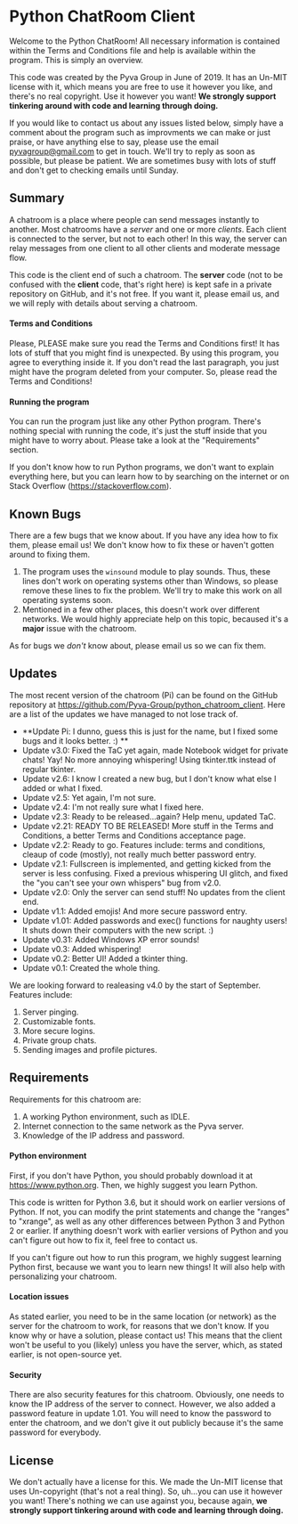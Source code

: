 # Python ChatRoom Client

Welcome to the Python ChatRoom! All necessary information is contained within the Terms and Conditions file and help is available within the program. This is simply an overview. 

This code was created by the Pyva Group in June of 2019. It has an Un-MIT license with it, which means you are free to use it however you like, and there's no real copyright. Use it however you want! **We strongly support tinkering around with code and learning through doing.** 

If you would like to contact us about any issues listed below, simply have a comment about the program such as improvments we can make or just praise, or have anything else to say, please use the email pyvagroup@gmail.com to get in touch. 
We'll try to reply as soon as possible, but please be patient. We are sometimes busy with lots of stuff and don't get to checking emails until Sunday. 

## Summary

A chatroom is a place where people can send messages instantly to another. Most chatrooms have a *server* and one or more *clients*. Each client is connected to the server, but not to each other! In this way, the server can relay messages from one client to all other clients and moderate message flow. 

This code is the client end of such a chatroom. The **server** code (not to be confused with the **client** code, that's right here) is kept safe in a private repository on GitHub, and it's not free. If you want it, please email us, and we will reply with details about serving a chatroom. 

#### Terms and Conditions
Please, PLEASE make sure you read the Terms and Conditions first! It has lots of stuff that you might find is unexpected. By using this program, you agree to everything inside it. If you don't read the last paragraph, you just might have the program deleted from your computer. So, please read the Terms and Conditions! 


#### Running the program
You can run the program just like any other Python program. There's nothing special with running the code, it's just the stuff inside that you might have to worry about. Please take a look at the "Requirements" section. 

If you don't know how to run Python programs, we don't want to explain everything here, but you can learn how to by searching on the internet or on Stack Overflow (https://stackoverflow.com). 

## Known Bugs

There are a few bugs that we know about. If you have any idea how to fix them, please email us! We don't know how to fix these or haven't gotten around to fixing them. 

1. The program uses the `winsound` module to play sounds. Thus, these lines don't work on operating systems other than Windows, so please remove these lines to fix the problem. We'll try to make this work on all operating systems soon. 
2. Mentioned in a few other places, this doesn't work over different networks. We would highly appreciate help on this topic, becaused it's a **major** issue with the chatroom. 

As for bugs we *don't* know about, please email us so we can fix them. 

## Updates

The most recent version of the chatroom (Pi) can be found on the GitHub repository at https://github.com/Pyva-Group/python_chatroom_client. Here are a list of the updates we have managed to not lose track of. 

- **Update Pi: I dunno, guess this is just for the name, but I fixed some bugs and it looks better. :) **
- Update v3.0: Fixed the TaC yet again, made Notebook widget for private chats! Yay! No more annoying whispering! Using tkinter.ttk instead of regular tkinter. 
- Update v2.6: I know I created a new bug, but I don't know what else I added or what I fixed. 
- Update v2.5: Yet again, I'm not sure. 
- Update v2.4: I'm not really sure what I fixed here. 
- Update v2.3: Ready to be released...again? Help menu, updated TaC.  
- Update v2.21: READY TO BE RELEASED! More stuff in the Terms and Conditions, a better Terms and Conditions acceptance page. 
- Update v2.2: Ready to go. Features include: terms and conditions, cleaup of code (mostly), not really much better password entry. 
- Update v2.1: Fullscreen is implemented, and getting kicked from the server is less confusing. Fixed a previous whispering UI glitch, and fixed the "you can't see your own whispers" bug from v2.0. 
- Update v2.0: Only the server can send stuff! No updates from the client end. 
- Update v1.1: Added emojis! And more secure password entry. 
- Update v1.01: Added passwords and exec() functions for naughty users! It shuts down their computers with the new script. :) 
- Update v0.31: Added Windows XP error sounds! 
- Update v0.3: Added whispering! 
- Update v0.2: Better UI! Added a tkinter thing. 
- Update v0.1: Created the whole thing. 

We are looking forward to realeasing v4.0 by the start of September. Features include: 

1. Server pinging. 
2. Customizable fonts. 
3. More secure logins. 
4. Private group chats. 
5. Sending images and profile pictures. 

## Requirements

Requirements for this chatroom are: 

1. A working Python environment, such as IDLE. 
2. Internet connection to the same network as the Pyva server. 
3. Knowledge of the IP address and password. 

#### Python environment
First, if you don't have Python, you should probably download it at https://www.python.org. Then, we highly suggest you learn Python. 

This code is written for Python 3.6, but it should work on earlier versions of Python. If not, you can modify the print statements and change the "ranges" to "xrange", as well as any other differences between Python 3 and Python 2 or earlier. If anything doesn't work with earlier versions of Python and you can't figure out how to fix it, feel free to contact us. 

If you can't figure out how to run this program, we highly suggest learning Python first, because we want you to learn new things! It will also help with personalizing your chatroom. 

#### Location issues
As stated earlier, you need to be in the same location (or network) as the server for the chatroom to work, for reasons that we don't know. If you know why or have a solution, please contact us! This means that the client won't be useful to you (likely) unless you have the server, which, as stated earlier,  is not open-source yet. 

#### Security
There are also security features for this chatroom. Obviously, one needs to know the IP address of the server to connect. However, we also added a password feature in update 1.01. You will need to know the password to enter the chatroom, and we don't give it out publicly because it's the same password for everybody. 

## License

We don't actually have a license for this. We made the Un-MIT license that uses Un-copyright (that's not a real thing). So, uh...you can use it however you want! There's nothing we can use against you, because again, **we strongly support tinkering around with code and learning through doing.** 
